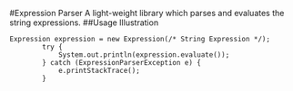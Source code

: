 #Expression Parser
A light-weight library which parses and evaluates the string expressions.
##Usage Illustration
```
Expression expression = new Expression(/* String Expression */);  
        try {  
            System.out.println(expression.evaluate());  
        } catch (ExpressionParserException e) {  
            e.printStackTrace();  
        }        
```